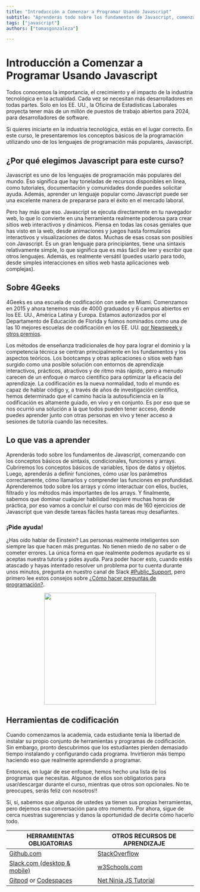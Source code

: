 ```yaml
---
title: "Introducción a Comenzar a Programar Usando Javascript"
subtitle: "Aprenderás todo sobre los fundamentos de Javascript, comenzando con los conceptos básicos de sintaxis, condicionales, funciones y arrays."
tags: ["javascript"]
authors: ["tomasgonzaleza"]

---
```


<!--hide-->
# Introducción a Comenzar a Programar Usando Javascript
<!--endhide-->

Todos conocemos la importancia, el crecimiento y el impacto de la industria tecnológica en la actualidad. Cada vez se necesitan más desarrolladores en todas partes. Solo en los EE. UU., la Oficina de Estadísticas Laborales proyecta tener más de un millón de puestos de trabajo abiertos para 2024, para desarrolladores de software.

Si quieres iniciarte en la industria tecnológica, estás en el lugar correcto. En este curso, le presentaremos los conceptos básicos de la programación utilizando uno de los lenguajes de programación más populares, Javascript.

## ¿Por qué elegimos Javascript para este curso?

Javascript es uno de los lenguajes de programación más populares del mundo. Eso significa que hay toneladas de recursos disponibles en línea, como tutoriales, documentación y comunidades donde puedes solicitar ayuda. Además, aprender un lenguaje popular como Javascript puede ser una excelente manera de prepararse para el éxito en el mercado laboral.

Pero hay más que eso. Javascript se ejecuta directamente en tu navegador web, lo que lo convierte en una herramienta realmente poderosa para crear sitios web interactivos y dinámicos. Piensa en todas las cosas geniales que has visto en la web, desde animaciones y juegos hasta formularios interactivos y visualizaciones de datos. Muchas de esas cosas son posibles con Javascript. Es un gran lenguaje para principiantes, tiene una sintaxis relativamente simple, lo que significa que es más fácil de leer y escribir que otros lenguajes. Además, es realmente versátil (puedes usarlo para todo, desde simples interacciones en sitios web hasta aplicaciones web complejas).

## Sobre 4Geeks

4Geeks es una escuela de codificación con sede en Miami. Comenzamos en 2015 y ahora tenemos más de 4000 graduados y 6 campus abiertos en los EE. UU., América Latina y Europa. Estamos autorizados por el Departamento de Educación de Florida y fuimos nominados como una de las 10 mejores escuelas de codificación en los EE. UU. [por Newsweek y otros premios](https://4geeksacademy.com/us/awards).

Los métodos de enseñanza tradicionales de hoy para lograr el dominio y la competencia técnica se centran principalmente en los fundamentos y los aspectos teóricos. Los bootcamps y otras aplicaciones o sitios web han surgido como una posible solución con entornos de aprendizaje interactivos, prácticos, atractivos y de ritmo más rápido, pero a menudo carecen de un enfoque o marco científico para optimizar la eficacia del aprendizaje. La codificación es la nueva normalidad, todo el mundo es capaz de hablar código y, a través de años de investigación científica, hemos determinado que el camino hacia la autosuficiencia en la codificación es altamente guiado, en vivo y en conjunto. Es por eso que se nos ocurrió una solución a la que todos pueden tener acceso, donde puedes aprender junto con otras personas en vivo y tener acceso a sesiones de tutoría cuando las necesites.

## Lo que vas a aprender

Aprenderás todo sobre los fundamentos de Javascript, comenzando con los conceptos básicos de sintaxis, condicionales, funciones y arrays. Cubriremos los conceptos básicos de variables, tipos de datos y objetos. Luego, aprenderás a definir funciones, cómo usar los parámetros correctamente, cómo llamarlos y comprender las funciones en profundidad. Aprenderemos todo sobre los arrays y cómo interactuar con ellos, bucles, filtrado y los métodos más importantes de los arrays. Y finalmente, sabemos que dominar cualquier habilidad requiere muchas horas de práctica, por eso vamos a concluir el curso con más de 160 ejercicios de Javascript que van desde tareas fáciles hasta tareas muy desafiantes.

### ¡Pide ayuda!

¿Has oído hablar de Einstein? Las personas realmente inteligentes son siempre las que hacen más preguntas. No tienen miedo de no saber o de cometer errores. La única forma en que realmente podemos ayudarte es si aceptas nuestra tutoría y pides ayuda. Para poder hacer esto, cuando estés atascado y hayas intentado resolver un problema por tu cuenta durante unos minutos, pregunta en nuestro canal de Slack [#Public_Support](https://4geeksacademy.slack.com/archives/CAZ9W99U4), pero primero lee estos consejos sobre [¿Cómo hacer preguntas de programación?](https://4geeks.com/es/how-to/como-hacer-preguntas-de-programacion).

<p style="text-align:center">
    <img class="my-class" src="https://github.com/breatheco-de/content/blob/master/src/assets/images/5f5f59bc-9efa-4ee9-bce6-6af9eedb4738.jpeg?raw=true" width="300">
</p>

## Herramientas de codificación

Cuando comenzamos la academia, cada estudiante tenía la libertad de instalar su propio conjunto de herramientas y programas de codificación. Sin embargo, pronto descubrimos que los estudiantes pierden demasiado tiempo instalando y configurando cada programa. Invirtieron más tiempo haciendo eso que realmente aprendiendo a programar.

Entonces, en lugar de ese enfoque, hemos hecho una lista de los programas que necesitas. Algunos de ellos son obligatorios para usar/descargar durante el curso, mientras que otros son opcionales. No te preocupes, serás feliz con nosotros!!

Sí, sí, sabemos que algunos de ustedes ya tienen sus propias herramientas, pero dejemos esa conversación para otro momento. Por ahora, sigue de cerca nuestras sugerencias y danos la oportunidad de decirte cómo hacerlo todo.

| HERRAMIENTAS OBLIGATORIAS                                         | OTROS RECURSOS DE APRENDIZAJE  |
| --------------------------------------------------------  | ------------------------  |
| [Github.com](https://github.com)                          | [StackOverflow](https://stackoverflow.com) |
| [Slack.com (desktop & mobile)](4geeksacademy.slack.com)   | [w3Schools.com](https://w3schools.com) |
| [Gitpod](https://gitpod.io/) or [Codespaces](https://github.com/features/codespaces) | [Net Ninja JS Tutorial](https://www.youtube.com/watch?v=qoSksQ4s_hg) |
